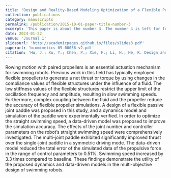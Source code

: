 ```yaml
---
title: "Design and Reality-Based Modeling Optimization of a Flexible Passive Joint Paddle for Swimming Robots"
collection: publications
category: manuscripts
permalink: /publication/2015-10-01-paper-title-number-3
excerpt: 'This paper is about the number 3. The number 4 is left for future work.'
date: 2024-01-22
venue: 'Journal 1'
slidesurl: 'http://academicpages.github.io/files/slides3.pdf'
paperurl: 'biomimetics-09-00056-v2.pdf'
citation: 'Hu, J.; Xu, Y.; Chen, P.; Xie, F.; Li, H.; He, K. Design and Reality-Based Modeling Optimization of a Flexible Passive Joint Paddle for Swimming Robots. Biomimetics 2024, 9, 56. https://doi.org/10.3390/biomimetics9010056'
---
```


Rowing motion with paired propellers is an essential actuation mechanism for swimming robots. Previous work in this field has typically employed flexible propellers to generate a net thrust or torque by using changes in the compliance values of flexible structures under the influence of a fluid. The low stiffness values of the flexible structures restrict the upper limit of the oscillation frequency and amplitude, resulting in slow swimming speeds. Furthermore, complex coupling between the fluid and the propeller reduce the accuracy of flexible propeller simulations. A design of a flexible passive joint paddle was proposed in this study, and a dynamics model and simulation of the paddle were experimentally verified. In order to optimize the straight swimming speed, a data-driven model was proposed to improve the simulation accuracy. The effects of the joint number and controller parameters on the robot’s straight swimming speed were comprehensively investigated. The multi-joint paddle exhibited significantly improved thrust over the single-joint paddle in a symmetric driving mode. The data-driven model reduced the total error of the simulated data of the propulsive force in the range of control parameters to 0.51%. Swimming speed increased by 3.3 times compared to baseline. These findings demonstrate the utility of the proposed dynamics and data-driven models in the multi-objective design of swimming robots.
